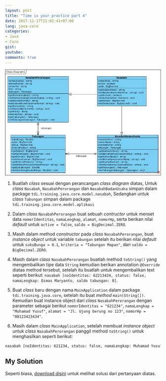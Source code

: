 ```yaml
---
layout: post
title: "Time is your practice part 4"
date: 2017-11-17T21:02:41+07:00
lang: java-core
categories:
- Java
- Core
gist: 
youtube: 
comments: true
---
```


![Class diagram](/resources/downloads/imgs/java-core/quis-4/classes.jpg)

1. Buatlah _class_ sesuai dengan perancangan _class diagram_ diatas, Untuk _class_ `Nasabah`, `NasabahPerorangan` dan `NasabahBadanUsaha` simpan dalam package `tdi.training.java.core.model.nasabah`, Sedangkan untuk _class_ `Tabungan` simpan dalam package `tdi.training.java.core.model.aplikasi`

2. Dalam _class_ `NasabahPerorangan` buat sebuah _contructor_ untuk menset data `nomorIdentitas`, `namaLengkap`, `alamat`, `nomorHp`, serta berikan nilai _default_ untuk `active = false`, `saldo = BigDecimal.ZERO`.

3. Masih dalam method _constructor_ pada _class_ `NasabahPerorangan`, buat _instance object_ untuk variable `tabungan` setelah itu berikan nilai _default_ untuk `sukuBunga = 0.1`, `kriteria = "Tabungan Mapan"`, dan `saldo = BigDecimal.ZERO`.

4. Masih dalam _class_ `NasabahPerorangan` buatlah method `toString()` yang mengembalikan tipe data `String` kemudian berikan annotation `@Override` diatas method tersebut, setelah itu buatlah untuk mengembalikan text seperti berikut: `nasabah [noIdentitas: 62213424, status: false, namaLengkap: Dimas Maryanto, saldo tabungan: 0]`.

5. Buat _class_ baru dengan nama `MainApplication` dalam package `tdi.training.java.core`, setelah itu buat _method_ `main(String[])`. Kemudian buat instance object dari _class_ `NasabahPerorangan` dengan parameter sebagai berikut `nomorIdentitas = "621234"`, `namaLengkap = "Muhamad Yusuf"`, `alamat = "Jl. Ujung berung no 123"`, `nomorHp = "08123423434"`.

6. Masih dalam _class_ `MainApplication`, setelah membuat _instance object_ untuk _class_ `NasabahPerorangan` panggil method `toString()` untuk menghasilkan seperti berikut:
```sh
nasabah [noIdentitas: 621234, status: false, namaLengkap: Muhamad Yusuf, saldo tabungan: 0]
``` 

## My Solution

Seperti biasa, [download disini](/resources/downloads/file/java-core.quis-4.zip) untuk melihat solusi dari pertanyaan diatas.